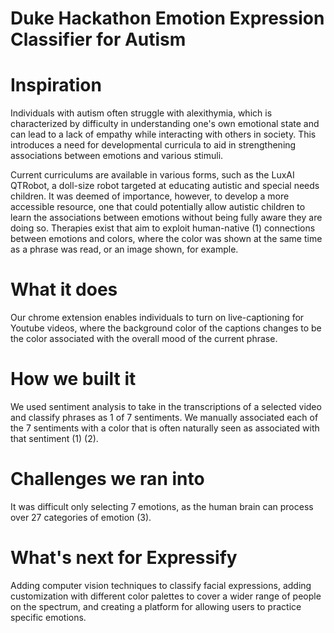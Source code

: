 # Duke Hackathon Emotion Expression Classifier for Autism 

# Inspiration
Individuals with autism often struggle with alexithymia, which is characterized by difficulty in understanding one's own emotional state and can lead to a lack of empathy while interacting with others in society. This introduces a need for developmental curricula to aid in strengthening associations between emotions and various stimuli.

Current curriculums are available in various forms, such as the LuxAI QTRobot, a doll-size robot targeted at educating autistic and special needs children. It was deemed of importance, however, to develop a more accessible resource, one that could potentially allow autistic children to learn the associations between emotions without being fully aware they are doing so. Therapies exist that aim to exploit human-native (1) connections between emotions and colors, where the color was shown at the same time as a phrase was read, or an image shown, for example.

# What it does
Our chrome extension enables individuals to turn on live-captioning for Youtube videos, where the background color of the captions changes to be the color associated with the overall mood of the current phrase.

# How we built it
We used sentiment analysis to take in the transcriptions of a selected video and classify phrases as 1 of 7 sentiments. We manually associated each of the 7 sentiments with a color that is often naturally seen as associated with that sentiment (1) (2).

# Challenges we ran into
It was difficult only selecting 7 emotions, as the human brain can process over 27 categories of emotion (3).

# What's next for Expressify
Adding computer vision techniques to classify facial expressions, adding customization with different color palettes to cover a wider range of people on the spectrum, and creating a platform for allowing users to practice specific emotions.
